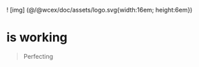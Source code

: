 <!--DESC: {"icon":"explore"} -->
! [img] (@/@wcex/doc/assets/logo.svg{width:16em; height:6em})
# is working
> Perfecting

